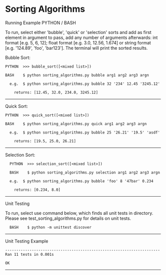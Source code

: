 # Sorting Algorithms

Running Example PYTHON / BASH

To run, select either 'bubble', 'quick' or 'selection' sorts and add as first element in argument to pass,
add any number of arguments afterwards: int format [e.g. 5, 6, 12]; float format [e.g. 3.0, 12.56, 1.674] or
string format [e.g. '124.89', 'foo', 'bar123']. The terminal will print the sorted results. 

Bubble Sort:

    PYTHON  >>> bubble_sort([<mixed list>])

    BASH    $ python sorting_algorithms.py bubble arg1 arg2 arg3 argn

      e.g.  $ python sorting_algorithms.py bubble 32 '234' 12.45 '3245.12'
   
        returns: [12.45, 32.0, 234.0, 3245.12]

-----------------------------

Quick Sort:

    PYTHON  >>> quick_sort([<mixed list>])

    BASH    $ python sorting_algorithms.py quick arg1 arg2 arg3 argn

      e.g.  $ python sorting_algorithms.py bubble 25 '26.21' '19.5' 'asdf'

        returns: [19.5, 25.0, 26.21]

-----------------------------

Selection Sort:

      PYTHON  >>> selection_sort([<mixed list>])

      BASH    $ python sorting_algorithms.py selection arg1 arg2 arg3 argn

      e.g.  $ python sorting_algorithms.py bubble 'foo' 8 '47bar' 0.234

        returns: [0.234, 8.0]

-----------------------------

Unit Testing

To run, select use command below, which finds all unit tests in directory. Please see
test_sorting_algorithms.py for details on unit tests. 

      BASH    $ python -m unittest discover

-----------------------------

  
Unit Testing Example
	
	----------------------------------------------------------------------
	Ran 11 tests in 0.001s

	OK

-----------------------------
